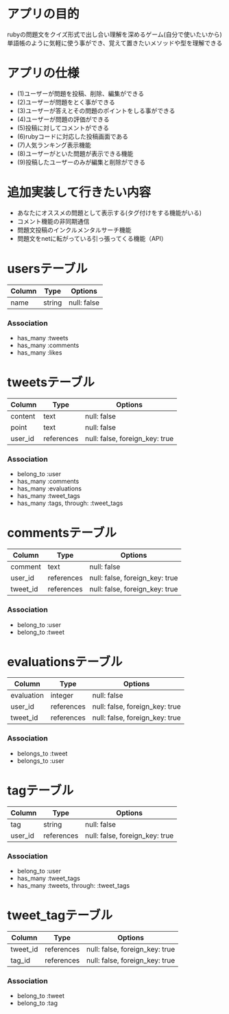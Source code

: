 # アプリの目的
rubyの問題文をクイズ形式で出し合い理解を深めるゲーム(自分で使いたいから)
単語帳のように気軽に使う事ができ、覚えて置きたいメソッドや型を理解できる


# アプリの仕様
- (1)ユーザーが問題を投稿、削除、編集ができる
- (2)ユーザーが問題をとく事ができる
- (3)ユーザーが答えとその問題のポイントをしる事ができる
- (4)ユーザーが問題の評価ができる
- (5)投稿に対してコメントができる
- (6)rubyコードに対応した投稿画面である
- (7)人気ランキング表示機能
- (8)ユーザーがといた問題が表示できる機能
- (9)投稿したユーザーのみが編集と削除ができる


# 追加実装して行きたい内容
- あなたにオススメの問題として表示する(タグ付けをする機能がいる)
- コメント機能の非同期通信
- 問題文投稿のインクルメンタルサーチ機能
- 問題文をnetに転がっている引っ張ってくる機能（API）


# usersテーブル

|Column|Type|Options|
|------|----|-------|
|name|string|null: false|

### Association
- has_many :tweets
- has_many :comments
- has_many :likes

# tweetsテーブル

|Column|Type|Options|
|------|----|-------|
|content|text|null: false|
|point|text|null: false|
|user_id|references|null: false, foreign_key: true|

### Association

- belong_to :user
- has_many :comments
- has_many :evaluations
- has_many :tweet_tags
- has_many :tags, through: :tweet_tags


# commentsテーブル

|Column|Type|Options|
|------|----|-------|
|comment|text|null: false|
|user_id|references|null: false, foreign_key: true|
|tweet_id|references|null: false, foreign_key: true|

### Association
- belong_to :user
- belong_to :tweet

# evaluationsテーブル

|Column|Type|Options|
|------|----|-------|
|evaluation|integer|null: false|
|user_id|references|null: false, foreign_key: true|
|tweet_id|references|null: false, foreign_key: true|


### Association
- belongs_to :tweet
- belongs_to :user

# tagテーブル

|Column|Type|Options|
|------|----|-------|
|tag|string|null: false|
|user_id|references|null: false, foreign_key: true|


### Association
- belong_to :user
- has_many :tweet_tags
- has_many :tweets, through: :tweet_tags

# tweet_tagテーブル

|Column|Type|Options|
|------|----|-------|
|tweet_id|references|null: false, foreign_key: true|
|tag_id|references|null: false, foreign_key: true|


### Association
- belong_to :tweet
- belong_to :tag